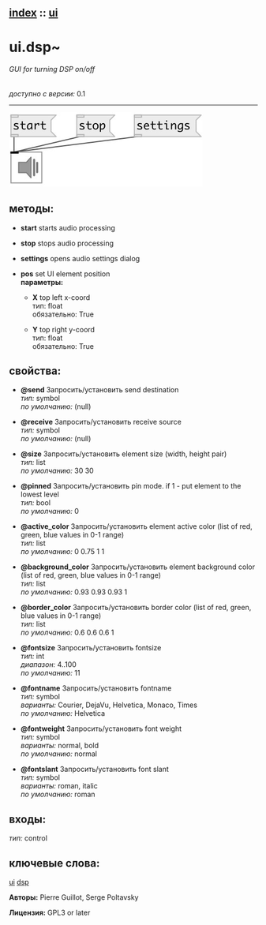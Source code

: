 [index](index.html) :: [ui](category_ui.html)
---

# ui.dsp~

###### GUI for turning DSP on/off

*доступно с версии:* 0.1

---




[![example](../examples/img/ui.dsp~.jpg)](../examples/pd/ui.dsp~.pd)





## методы:

* **start**
starts audio processing<br>

* **stop**
stops audio processing<br>

* **settings**
opens audio settings dialog<br>

* **pos**
set UI element position<br>
  __параметры:__
  - **X** top left x-coord<br>
    тип: float <br>
    обязательно: True <br>

  - **Y** top right y-coord<br>
    тип: float <br>
    обязательно: True <br>




## свойства:

* **@send** 
Запросить/установить send destination<br>
_тип:_ symbol<br>
_по умолчанию:_ (null)<br>

* **@receive** 
Запросить/установить receive source<br>
_тип:_ symbol<br>
_по умолчанию:_ (null)<br>

* **@size** 
Запросить/установить element size (width, height pair)<br>
_тип:_ list<br>
_по умолчанию:_ 30 30<br>

* **@pinned** 
Запросить/установить pin mode. if 1 - put element to the lowest level<br>
_тип:_ bool<br>
_по умолчанию:_ 0<br>

* **@active_color** 
Запросить/установить element active color (list of red, green, blue values in 0-1 range)<br>
_тип:_ list<br>
_по умолчанию:_ 0 0.75 1 1<br>

* **@background_color** 
Запросить/установить element background color (list of red, green, blue values in 0-1 range)<br>
_тип:_ list<br>
_по умолчанию:_ 0.93 0.93 0.93 1<br>

* **@border_color** 
Запросить/установить border color (list of red, green, blue values in 0-1 range)<br>
_тип:_ list<br>
_по умолчанию:_ 0.6 0.6 0.6 1<br>

* **@fontsize** 
Запросить/установить fontsize<br>
_тип:_ int<br>
_диапазон:_ 4..100<br>
_по умолчанию:_ 11<br>

* **@fontname** 
Запросить/установить fontname<br>
_тип:_ symbol<br>
_варианты:_ Courier, DejaVu, Helvetica, Monaco, Times<br>
_по умолчанию:_ Helvetica<br>

* **@fontweight** 
Запросить/установить font weight<br>
_тип:_ symbol<br>
_варианты:_ normal, bold<br>
_по умолчанию:_ normal<br>

* **@fontslant** 
Запросить/установить font slant<br>
_тип:_ symbol<br>
_варианты:_ roman, italic<br>
_по умолчанию:_ roman<br>



## входы:

_тип:_ control





## ключевые слова:

[ui](keywords/ui.html)
[dsp](keywords/dsp.html)






**Авторы:** Pierre Guillot, Serge Poltavsky




**Лицензия:** GPL3 or later





